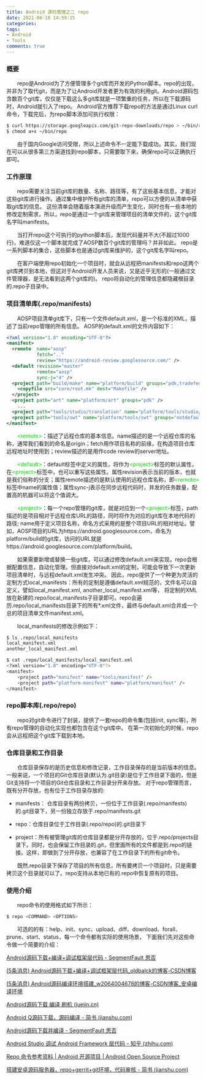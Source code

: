 ```yaml
---
title: Android 源码管理之二 repo
date: 2021-06-18 14:59:15
categories: 
tags:
- Android
- Tools
comments: true
---
```


### 概要

<p style="text-indent:2em">repo是Android为了方便管理多个git库而开发的Python脚本。repo的出现，并非为了取代git，而是为了让Android开发者更为有效的利用git。Android源码包含数百个git库，仅仅是下载这么多git库就是一项繁重的任务，所以在下载源码时，Android就引入了repo。 Android官方推荐下载repo的方法是通过Linux curl命令，下载完后，为repo脚本添加可执行权限：</p>

```bash
$ curl https://storage.googleapis.com/git-repo-downloads/repo > ~/bin/repo
$ chmod a+x ~/bin/repo
```

<p style="text-indent:2em">由于国内Google访问受限，所以上述命令不一定能下载成功。其实，我们现在可以从很多第三方渠道找到repo脚本，只需要取下来，确保repo可以正确执行即可。</p>

### 工作原理

<p style="text-indent:2em">repo需要关注当前git库的数量、名称、路径等，有了这些基本信息，才能对这些git库进行操作。通过集中维护所有git库的清单，repo可以方便的从清单中获取git库的信息。 这份清单会随着版本演进升级而产生变化，同时也有一些本地的修改定制需求，所以，repo是通过一个git库来管理项目的清单文件的，这个git库名字叫manifests。</p>

<p style="text-indent:2em">当打开repo这个可执行的python脚本后，发现代码量并不大(不超过1000行)，难道仅这一个脚本就完成了AOSP数百个git库的管理吗？并非如此。 repo是一系列脚本的集合，这些脚本也是通过git库来维护的，这个git库名字叫repo。</p>

<p style="text-indent:2em">在客户端使用repo初始化一个项目时，就会从远程把manifests和repo这两个git库拷贝到本地，但这对于Android开发人员来说，又是近乎无形的(一般通过文件管理器，是无法看到这两个git库的)。 repo将自动化的管理信息都隐藏根目录的.repo子目录中。</p>

### 项目清单库(.repo/manifests)

<p style="text-indent:2em">AOSP项目清单git库下，只有一个文件default.xml，是一个标准的XML，描述了当前repo管理的所有信息。 AOSP的default.xml的文件内容如下：</p>

```xml
<?xml version="1.0" encoding="UTF-8"?>
<manifest>
  <remote  name="aosp"
           fetch=".."
           review="https://android-review.googlesource.com/" />
  <default revision="master"
           remote="aosp"
           sync-j="4" />
  <project path="build/make" name="platform/build" groups="pdk,tradefed" >
    <copyfile src="core/root.mk" dest="Makefile" />
  </project>
  <project path="art" name="platform/art" groups="pdk" />
    ...
  <project path="tools/studio/translation" name="platform/tools/studio/translation" groups="notdefault,tools" />
  <project path="tools/swt" name="platform/tools/swt" groups="notdefault,tools" />
</manifest>
```

<p style="text-indent:2em"><font color="#00dd00">&ltremote&gt</font>：描述了远程仓库的基本信息。name描述的是一个远程仓库的名称，通常我们看到的命名是origin；fetch用作项目名称的前缘，在构造项目仓库远程地址时使用到；review描述的是用作code review的server地址。</p>

<p style="text-indent:2em"><font color="#00dd00">&ltdefault&gt</font>：default标签中定义的属性，将作为<font color="#00dd00">&ltproject&gt</font>标签的默认属性，在<font color="#00dd00">&ltproject&gt</font>标签中，也可以重写这些属性。属性revision表示当前的版本，也就是我们俗称的分支；属性remote描述的是默认使用的远程仓库名称，即<font color="#00dd00">&ltremote&gt</font>标签中name的属性值；属性sync-j表示在同步远程代码时，并发的任务数量，配置高的机器可以将这个值调大。</p>

<p style="text-indent:2em"><font color="#00dd00">&ltproject&gt</font>：每一个repo管理的git库，就是对应到一个<font color="#00dd00">&ltproject&gt</font>标签，path描述的是项目相对于远程仓库URL的路径，同时将作为对应的git库在本地代码的路径; name用于定义项目名称，命名方式采用的是整个项目URL的相对地址。譬如，AOSP项目的URL为https://android.googlesource.com，命名为platform/build的git库，访问的URL就是https://android.googlesource.com/platform/build。</p>

<p style="text-indent:2em">如果需要新增或替换一些git库，可以通过修改default.xml来实现，repo会根据配置信息，自动化管理。但直接对default.xml的定制，可能会导致下一次更新项目清单时，与远程default.xml发生冲突。 因此，repo提供了一个种更为灵活的定制方式local_manifests：所有的定制是遵循default.xml规范的，文件名可以自定义，譬如local_manifest.xml, another_local_manifest.xml等， 将定制的XML放在新建的.repo/local_manifests子目录即可。repo会遍历.repo/local_manifests目录下的所有*.xml文件，最终与default.xml合并成一个总的项目清单文件manifest.xml。</p>

<p style="text-indent:2em">local_manifests的修改示例如下：</p>

```bash
$ ls .repo/local_manifests
local_manifest.xml
another_local_manifest.xml

$ cat .repo/local_manifests/local_manifest.xml
<?xml version="1.0" encoding="UTF-8"?>
<manifest>
    <project path="manifest" name="tools/manifest" />
    <project path="platform-manifest" name="platform/manifest" />
</manifest>
```

### repo脚本库(.repo/repo)

<p style="text-indent:2em">repo对git命令进行了封装，提供了一套repo的命令集(包括init, sync等)，所有repo管理的自动化实现也都包含在这个git库中。 在第一次初始化的时候，repo会从远程把这个git库下载到本地。</p>

### 仓库目录和工作目录

<p style="text-indent:2em">仓库目录保存的是历史信息和修改记录，工作目录保存的是当前版本的信息。一般来说，一个项目的Git仓库目录(默认为.git目录)是位于工作目录下面的，但是Git支持将一个项目的Git仓库目录和工作目录分开来存放。 对于repo管理而言，既有分开存放，也有位于工作目录存放的:</p>

- manifests： 仓库目录有两份拷贝，一份位于工作目录(.repo/manifests)的.git目录下，另一份独立存放于.repo/manifests.git

- repo：仓库目录位于工作目录(.repo/repo)的.git目录下

- project：所有被管理git库的仓库目录都是分开存放的，位于.repo/projects目录下。同时，也会保留工作目录的.git，但里面所有的文件都是到.repo的链接。这样，即做到了分开存放，也兼容了在工作目录下的所有git命令。

<p style="text-indent:2em">既然.repo目录下保存了项目的所有信息，所有要拷贝一个项目时，只是需要拷贝这个目录就可以了。repo支持从本地已有的.repo中恢复原有的项目。</p>

### 使用介绍

<p style="text-indent:2em">repo命令的使用格式如下所示：</p>

```bash
$ repo <COMMAND> <OPTIONS>
```

<p style="text-indent:2em">可选的的有：help、init、sync、upload、diff、download、forall、prune、start、status，每一个命令都有实际的使用场景， 下面我们先对这些命令做一个简要的介绍：</p>





[Android源码下载+编译+调试框架层代码 - SegmentFault 思否](https://segmentfault.com/a/1190000017317513)

[(5条消息) Android源码下载+编译+调试框架层代码_oldbalck的博客-CSDN博客](https://blog.csdn.net/weixin_34326179/article/details/88694499)

[(5条消息) Android源码编译环境搭建_w2064004678的博客-CSDN博客_安卓编译环境](https://blog.csdn.net/w2064004678/article/details/104813771/)

[Android源码下载 编译 刷机 (juejin.cn)](https://juejin.cn/post/6844903833739493390)

[Android Q源码下载，源码编译 - 简书 (jianshu.com)](https://www.jianshu.com/p/ce0392233289/)

[Android源码下载并编译 - SegmentFault 思否](https://segmentfault.com/a/1190000022865500)

[Android Studio 调试 Android Framework 层代码 - 知乎 (zhihu.com)](https://zhuanlan.zhihu.com/p/295363172)

[Repo 命令参考资料  | Android 开源项目  | Android Open Source Project](https://source.android.com/source/using-repo)

[搭建安卓源码服务器，repo+gerrit+git环境，代码审核 - 简书 (jianshu.com)](https://www.jianshu.com/p/03d24ddb22de)
